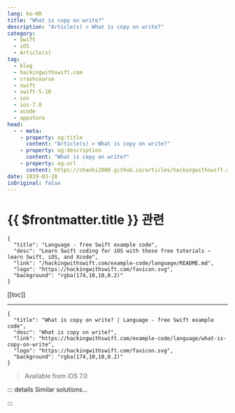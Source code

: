 ```yaml
---
lang: ko-KR
title: "What is copy on write?"
description: "Article(s) > What is copy on write?"
category:
  - Swift
  - iOS
  - Article(s)
tag: 
  - blog
  - hackingwithswift.com
  - crashcourse
  - swift
  - swift-5.10
  - ios
  - ios-7.0
  - xcode
  - appstore
head:
  - - meta:
    - property: og:title
      content: "Article(s) > What is copy on write?"
    - property: og:description
      content: "What is copy on write?"
    - property: og:url
      content: https://chanhi2000.github.io/articles/hackingwithswift.com/example-code/language/what-is-copy-on-write.html
date: 2019-03-28
isOriginal: false
---
```


# {{ $frontmatter.title }} 관련

```component VPCard
{
  "title": "Language - free Swift example code",
  "desc": "Learn Swift coding for iOS with these free tutorials – learn Swift, iOS, and Xcode",
  "link": "/hackingwithswift.com/example-code/language/README.md",
  "logo": "https://hackingwithswift.com/favicon.svg",
  "background": "rgba(174,10,10,0.2)"
}
```

[[toc]]

---

```component VPCard
{
  "title": "What is copy on write? | Language - free Swift example code",
  "desc": "What is copy on write?",
  "link": "https://hackingwithswift.com/example-code/language/what-is-copy-on-write",
  "logo": "https://hackingwithswift.com/favicon.svg",
  "background": "rgba(174,10,10,0.2)"
}
```

> Available from iOS 7.0

<!-- TODO: 작성 -->

<!-- 
Copy on write is a common computing technique that helps boost performance when copying structures. To give you an example, imagine an array with 1000 things inside it: if you copied that array into another variable, Swift would have to copy all 1000 elements even if the two arrays ended up being the same.

This problem is solved using copy on write: when you point two variables at the same array they both point to the same underlying data. Swift promises that structs like arrays and dictionaries are copied as values, like numbers, so having two variables point to the same data might seem to contradict that. The solution is simple but clever: if you modify the second variable, Swift takes a full copy at that point so that only the second variable is modified - the first isn't changed.

So, by delaying the copy operation until it's actually needed, Swift can ensure that no wasted work is done.

Warning: copy on write is a feature specifically added to Swift arrays and dictionaries; you don't get it for free in your own data types.

-->

::: details Similar solutions…

<!--
/example-code/system/how-to-copy-objects-in-swift-using-copy">How to copy objects in Swift using copy() 
/example-code/system/how-to-copy-text-to-the-clipboard-using-uipasteboard">How to copy text to the clipboard using UIPasteboard 
/example-code/uikit/how-to-disable-undo-redo-copy-and-paste-gestures-using-editinginteractionconfiguration">How to disable undo, redo, copy, and paste gestures using editingInteractionConfiguration 
/example-code/strings/how-to-save-a-string-to-a-file-on-disk-with-writeto">How to save a string to a file on disk with write(to:) 
/example-code/language/how-to-write-a-closure-that-returns-a-value">How to write a closure that returns a value</a>
-->

:::

